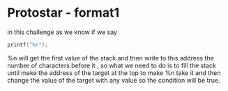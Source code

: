 # Protostar - format1 

in this challenge as we know if we say 
```C
printf("%n");
```
%n will get the first value of the stack and then write to this address the number of characters before it , so what we need to do is to fill the stack until make the address of the target at the top to make %n take it and then change the value of the target with any value so the condition will be true.
